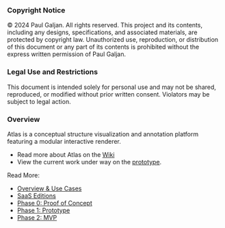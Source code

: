 ### Copyright Notice

© 2024 Paul Galjan. All rights reserved. This project and its contents, including any designs, specifications, and associated materials, are protected by copyright law. Unauthorized use, reproduction, or distribution of this document or any part of its contents is prohibited without the express written permission of Paul Galjan.

### Legal Use and Restrictions

This document is intended solely for personal use and may not be shared, reproduced, or modified without prior written consent. Violators may be subject to legal action.

### Overview
Atlas is a conceptual structure visualization and annotation platform featuring a modular interactive renderer. 
* Read more about Atlas on the [Wiki](https://github.com/Cloudmappr/atlas/wiki/Introducing-Atlas)
* View the current work under way on the [prototype](https://github.com/Cloudmappr/atlas/wiki/Phase-1-%E2%80%90-Prototype).

Read More:
* [Overview & Use Cases](https://github.com/Cloudmappr/atlas/wiki/Introducing-Atlas) 
* [SaaS Editions](https://github.com/Cloudmappr/atlas/wiki/SaaS-Editions)
* [Phase 0: Proof of Concept](https://cloudmappr.github.io/atlas/simulations.html)
* [Phase 1: Prototype](https://github.com/Cloudmappr/atlas/wiki/Phase-1-%E2%80%90-Prototype)
* [Phase 2: MVP](https://github.com/Cloudmappr/atlas/wiki/Phase-2-%E2%80%90-MVP)
